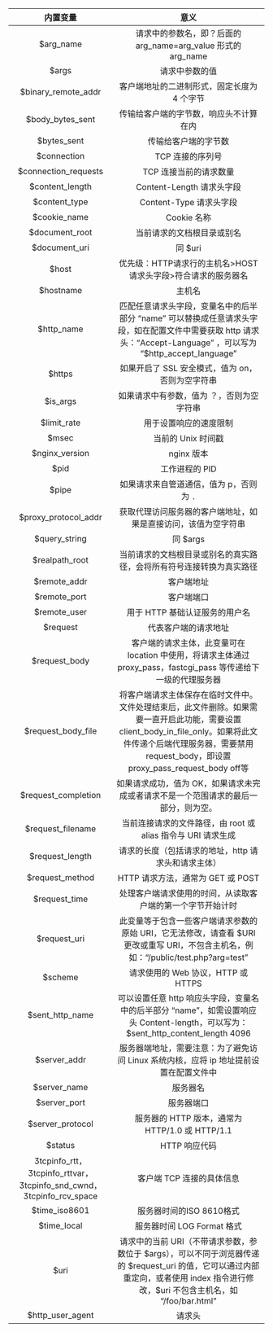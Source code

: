 |                           内置变量                           |                             意义                             |
| :----------------------------------------------------------: | :----------------------------------------------------------: |
|                          $arg_name                           | 请求中的参数名，即？后面的 arg_name=arg_value 形式的 arg_name |
|                            $args                             |                        请求中参数的值                        |
|                     $binary_remote_addr                      |         客户端地址的二进制形式，固定长度为 4 个字节          |
|                       $body_bytes_sent                       |            传输给客户端的字节数，响应头不计算在内            |
|                         $bytes_sent                          |                     传输给客户端的字节数                     |
|                         $connection                          |                       TCP 连接的序列号                       |
|                     $connection_requests                     |                    TCP 连接当前的请求数量                    |
|                       $content_length                        |                  Content-Length 请求头字段                   |
|                        $content_type                         |                   Content-Type 请求头字段                    |
|                         $cookie_name                         |                         Cookie 名称                          |
|                        $document_root                        |                  当前请求的文档根目录或别名                  |
|                        $document_uri                         |                           同 $uri                            |
|                            $host                             | 优先级：HTTP请求行的主机名>HOST 请求头字段>符合请求的服务器名 |
|                          $hostname                           |                            主机名                            |
|                          $http_name                          | 匹配任意请求头字段，变量名中的后半部分 “name” 可以替换成任意请求头字段，如在配置文件中需要获取 http 请求头：“Accept-Language” ，可以写为 “$http_accept_language” |
|                            $https                            |       如果开启了 SSL 安全模式，值为 on，否则为空字符串       |
|                           $is_args                           |          如果请求中有参数，值为 ？，否则为空字符串           |
|                         $limit_rate                          |                    用于设置响应的速度限制                    |
|                            $msec                             |                      当前的 Unix 时间戳                      |
|                        $nginx_version                        |                          nginx 版本                          |
|                             $pid                             |                        工作进程的 PID                        |
|                            $pipe                             |           如果请求来自管道通信，值为 p，否则为 `.`           |
|                     $proxy_protocol_addr                     | 获取代理访问服务器的客户端地址，如果是直接访问，该值为空字符串 |
|                        $query_string                         |                           同 $args                           |
|                        $realpath_root                        | 当前请求的文档根目录或别名的真实路径，会将所有符号连接转换为真实路径 |
|                         $remote_addr                         |                          客户端地址                          |
|                         $remote_port                         |                          客户端端口                          |
|                         $remote_user                         |                用于 HTTP 基础认证服务的用户名                |
|                           $request                           |                     代表客户端的请求地址                     |
|                        $request_body                         | 客户端的请求主体，此变量可在 location 中使用，将请求主体通过 proxy_pass，fastcgi_pass 等传递给下一级的代理服务器 |
|                      $request_body_file                      | 将客户端请求主体保存在临时文件中。文件处理结束后，此文件删除。如果需要一直开启此功能，需要设置 client_body_in_file_only。如果将此文件传递个后端代理服务器，需要禁用 request_body，即设置 proxy_pass_request_body off等 |
|                     $request_completion                      | 如果请求成功，值为 OK，如果请求未完成或者请求不是一个范围请求的最后一部分，则为空。 |
|                      $request_filename                       | 当前连接请求的文件路径，由 root 或 alias 指令与 URI 请求生成 |
|                       $request_length                        |     请求的长度（包括请求的地址，http 请求头和请求主体）      |
|                       $request_method                        |              HTTP 请求方法，通常为 GET 或 POST               |
|                        $request_time                         |  处理客户端请求使用的时间，从读取客户端的第一个字节开始计时  |
|                         $request_uri                         | 此变量等于包含一些客户端请求参数的原始 URI，它无法修改，请查看 $URI 更改或重写 URI，不包含主机名，例如：“/public/test.php?arg=test” |
|                           $scheme                            |              请求使用的 Web 协议，HTTP 或 HTTPS              |
|                       $sent_http_name                        | 可以设置任意 http 响应头字段，变量名中的后半部分 “name”，如需设置响应头 Content-length，可以写为：$sent_http_content_length 4096 |
|                         $server_addr                         | 服务器端地址，需要注意：为了避免访问 Linux 系统内核，应将 ip 地址提前设置在配置文件中 |
|                         $server_name                         |                           服务器名                           |
|                         $server_port                         |                          服务器端口                          |
|                       $server_protocol                       |       服务器的 HTTP 版本，通常为 HTTP/1.0 或 HTTP/1.1        |
|                           $status                            |                        HTTP 响应代码                         |
| tcpinfo_rtt，tcpinfo_rttvar，tcpinfo_snd_cwnd，tcpinfo_rcv_space |                  客户端 TCP 连接的具体信息                   |
|                        $time_iso8601                         |                   服务器时间的ISO 8610格式                   |
|                         $time_local                          |                  服务器时间 LOG Format 格式                  |
|                             $uri                             | 请求中的当前 URI（不带请求参数，参数位于 \$args），可以不同于浏览器传递的 \$request_uri 的值，它可以通过内部重定向，或者使用 index 指令进行修改，$uri 不包含主机名，如 “/foo/bar.html” |
|                       $http_user_agent                       |                            请求头                            |

